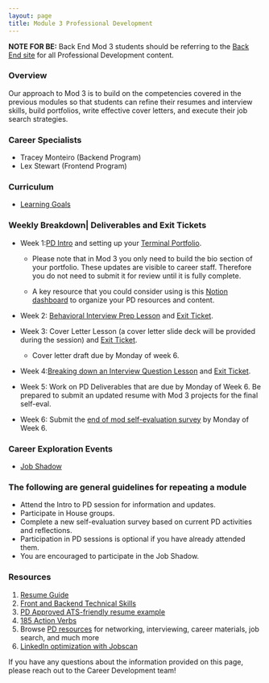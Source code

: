 ```yaml
---
layout: page
title: Module 3 Professional Development
---
```


<section class='notice' markdown='1'>

**NOTE FOR BE:** Back End Mod 3 students should be referring to the [Back End site](https://backend.turing.edu/module3/) for all
Professional Development content.

</section>

### Overview
Our approach to Mod 3 is to build on the competencies covered in the previous modules so that students can refine their resumes and interview skills, build portfolios, write effective cover letters, and execute their job search strategies.

### Career Specialists
* Tracey Monteiro (Backend Program)
* Lex Stewart (Frontend Program)

### Curriculum
* [Learning Goals](/module_three/mod3_learning_goals)
  

### Weekly Breakdown| Deliverables and Exit Tickets
* Week 1:[PD Intro](https://docs.google.com/presentation/d/1cJfjGRvJnh_buk1rqn88swdLUEglMp03RGPuLPizww/edit#slide=id.g222d3cd8936_0_161) and setting up your [Terminal Portfolio](https://careerdev.turing.edu/module_three/module_three_terminal_portfolios/Terminal%20Portfolios).
  * Please note that in Mod 3 you only need to build the bio section of your portfolio. These updates are visible to career staff. Therefore you do not need to submit it for review until it is fully complete.
  
  * A key resource that you could consider using is this [Notion dashboard](https://perpetual-seeker-acf.notion.site/M3-PD-Dashboard-6e1be2ecf5c648e5ba11372795e3e405) to organize your PD resources and content.
  
* Week 2: [Behavioral Interview Prep Lesson](https://careerdev.turing.edu/module_three/mod3_week5) and [Exit Ticket](https://docs.google.com/forms/d/e/1FAIpQLSfGkAVbuZOixgNOipJCBl-sNFF_yDafMJW8733h_xDfI7EVbw/viewform).
  
* Week 3: Cover Letter Lesson (a cover letter slide deck will be provided during the session) and [Exit Ticket](https://docs.google.com/forms/d/e/1FAIpQLSfPkAkTdqtehtWydhdTP8RwEm7t-huLwQs8U201r92rDuRsfw/viewform).
  * Cover letter draft due by Monday of week 6. 
    
* Week 4:[Breaking down an Interview Question Lesson](https://frontend.turing.edu/lessons/module-3/interpreting-interviews.html)
and [Exit Ticket](https://docs.google.com/forms/d/e/1FAIpQLSe76hN7AWta1X4Xch-xdhUbdhm3l-peKQTwqgp4L5EJy5E8og/viewform).

* Week 5: Work on PD Deliverables that are due by Monday of Week 6. Be prepared to submit an updated resume with Mod 3 projects for the final self-eval.    

* Week 6: Submit the [end of mod self-evaluation survey](https://airtable.com/shrBZWvdZfHSeey57) by Monday of Week 6.

### Career Exploration Events
* [Job Shadow](https://careerdev.turing.edu/module_three/job_shadow_overview)

### The following are general guidelines for repeating a module
 * Attend the Intro to PD session for information and updates.
 * Participate in House groups.
 * Complete a new self-evaluation survey based on current PD activities and reflections.
 * Participation in PD sessions is optional if you have already attended them.
 * You are encouraged to participate in the Job Shadow.

### Resources 
1. [Resume Guide](https://docs.google.com/document/d/1ll53JV8Jt5eveSjdvklUUNQfuYCzHV15TcoOzzk1iDY/edit)
2. [Front and Backend Technical Skills](https://docs.google.com/document/d/1Q-ZSAlXadWmYK48UyO7W3O9zHFQxhnLAWh7wKVdV48o/edit#heading=h.qtpn4l7md817)   
3. [PD Approved ATS-friendly resume example](https://docs.google.com/document/d/1ylVW3d_uHjAwSGkK4WJlbJuU_22BPSK75dn2rRDnm-g/edit) 
4. [185 Action Verbs ](https://www.themuse.com/advice/185-powerful-verbs-that-will-make-your-resume-awesome) 
5. Browse [PD resources](https://careerdev.turing.edu/resources/) for networking, interviewing, career materials, job search, and much more
6. [LinkedIn optimization with Jobscan](https://www.jobscan.co/video-linkedin-optimization)

If you have any questions about the information provided on this page,  please reach out to the Career Development team!
